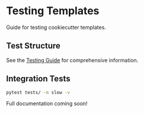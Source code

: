 # Testing Templates

Guide for testing cookiecutter templates.

## Test Structure

See the [Testing Guide](../guides/testing.md) for comprehensive information.

## Integration Tests

```bash
pytest tests/ -m slow -v
```

Full documentation coming soon!
